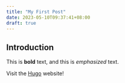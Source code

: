 ```yaml
---
title: "My First Post"
date: 2023-05-10T09:37:41+08:00
draft: true
---
```

## Introduction

This is **bold** text, and this is *emphasized* text.

Visit the [Hugo](https://gohugo.io) website!

